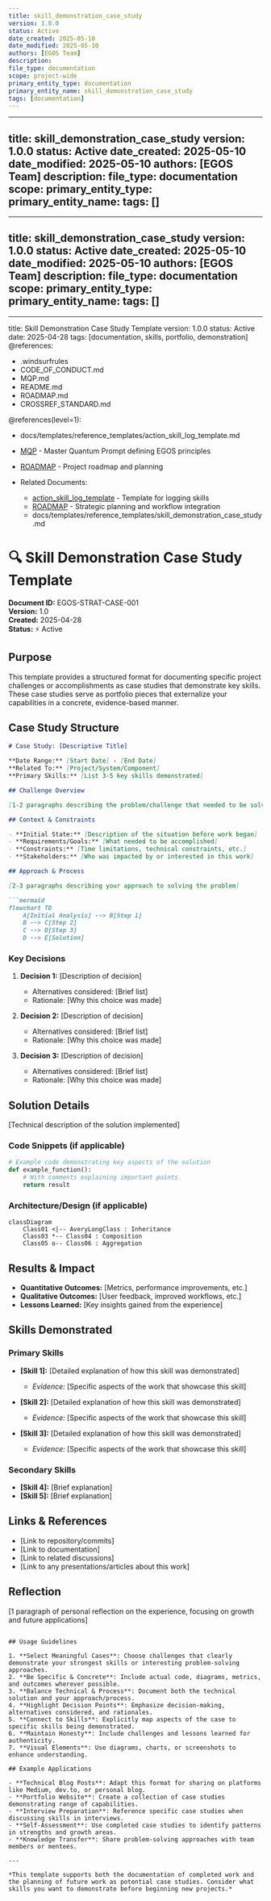 ```yaml
---
title: skill_demonstration_case_study
version: 1.0.0
status: Active
date_created: 2025-05-10
date_modified: 2025-05-10
authors: [EGOS Team]
description: 
file_type: documentation
scope: project-wide
primary_entity_type: documentation
primary_entity_name: skill_demonstration_case_study
tags: [documentation]
---
```

---
title: skill_demonstration_case_study
version: 1.0.0
status: Active
date_created: 2025-05-10
date_modified: 2025-05-10
authors: [EGOS Team]
description: 
file_type: documentation
scope: 
primary_entity_type: 
primary_entity_name: 
tags: []
---

---
title: skill_demonstration_case_study
version: 1.0.0
status: Active
date_created: 2025-05-10
date_modified: 2025-05-10
authors: [EGOS Team]
description: 
file_type: documentation
scope: 
primary_entity_type: 
primary_entity_name: 
tags: []
---

---
title: Skill Demonstration Case Study Template
version: 1.0.0
status: Active
date: 2025-04-28
tags: [documentation, skills, portfolio, demonstration]
@references:
- .windsurfrules
- CODE_OF_CONDUCT.md
- MQP.md
- README.md
- ROADMAP.md
- CROSSREF_STANDARD.md

@references(level=1):
  - docs/templates/reference_templates/action_skill_log_template.md






  - [MQP](../../core/MQP.md) - Master Quantum Prompt defining EGOS principles
  - [ROADMAP](../../governance/migrations/processed/pt/ROADMAP.md) - Project roadmap and planning
- Related Documents:
  - [action_skill_log_template](action_skill_log_template.md) - Template for logging skills
  - [ROADMAP](../../governance/migrations/processed/pt/ROADMAP.md) - Strategic planning and workflow integration
  - docs/templates/reference_templates/skill_demonstration_case_study.md

# 🔍 Skill Demonstration Case Study Template

**Document ID:** EGOS-STRAT-CASE-001  
**Version:** 1.0  
**Created:** 2025-04-28  
**Status:** ⚡ Active

## Purpose

This template provides a structured format for documenting specific project challenges or accomplishments as case studies that demonstrate key skills. These case studies serve as portfolio pieces that externalize your capabilities in a concrete, evidence-based manner.

## Case Study Structure

```markdown
# Case Study: [Descriptive Title]

**Date Range:** [Start Date] - [End Date]  
**Related To:** [Project/System/Component]  
**Primary Skills:** [List 3-5 key skills demonstrated]

## Challenge Overview

[1-2 paragraphs describing the problem/challenge that needed to be solved]

## Context & Constraints

- **Initial State:** [Description of the situation before work began]
- **Requirements/Goals:** [What needed to be accomplished]
- **Constraints:** [Time limitations, technical constraints, etc.]
- **Stakeholders:** [Who was impacted by or interested in this work]

## Approach & Process

[2-3 paragraphs describing your approach to solving the problem]

```mermaid
flowchart TD
    A[Initial Analysis] --> B[Step 1]
    B --> C[Step 2]
    C --> D[Step 3]
    D --> E[Solution]
```

### Key Decisions

1. **Decision 1:** [Description of decision]
   - Alternatives considered: [Brief list]
   - Rationale: [Why this choice was made]

2. **Decision 2:** [Description of decision]
   - Alternatives considered: [Brief list]
   - Rationale: [Why this choice was made]

3. **Decision 3:** [Description of decision]
   - Alternatives considered: [Brief list]
   - Rationale: [Why this choice was made]

## Solution Details

[Technical description of the solution implemented]

### Code Snippets (if applicable)

```python
# Example code demonstrating key aspects of the solution
def example_function():
    # With comments explaining important points
    return result
```

### Architecture/Design (if applicable)

```mermaid
classDiagram
    Class01 <|-- AveryLongClass : Inheritance
    Class03 *-- Class04 : Composition
    Class05 o-- Class06 : Aggregation
```

## Results & Impact

- **Quantitative Outcomes:** [Metrics, performance improvements, etc.]
- **Qualitative Outcomes:** [User feedback, improved workflows, etc.]
- **Lessons Learned:** [Key insights gained from the experience]

## Skills Demonstrated

### Primary Skills

- **[Skill 1]:** [Detailed explanation of how this skill was demonstrated]
  - *Evidence:* [Specific aspects of the work that showcase this skill]
  
- **[Skill 2]:** [Detailed explanation of how this skill was demonstrated]
  - *Evidence:* [Specific aspects of the work that showcase this skill]
  
- **[Skill 3]:** [Detailed explanation of how this skill was demonstrated]
  - *Evidence:* [Specific aspects of the work that showcase this skill]

### Secondary Skills

- **[Skill 4]:** [Brief explanation]
- **[Skill 5]:** [Brief explanation]

## Links & References

- [Link to repository/commits]
- [Link to documentation]
- [Link to related discussions]
- [Link to any presentations/articles about this work]

## Reflection

[1 paragraph of personal reflection on the experience, focusing on growth and future applications]
```

## Usage Guidelines

1. **Select Meaningful Cases**: Choose challenges that clearly demonstrate your strongest skills or interesting problem-solving approaches.
2. **Be Specific & Concrete**: Include actual code, diagrams, metrics, and outcomes wherever possible.
3. **Balance Technical & Process**: Document both the technical solution and your approach/process.
4. **Highlight Decision Points**: Emphasize decision-making, alternatives considered, and rationales.
5. **Connect to Skills**: Explicitly map aspects of the case to specific skills being demonstrated.
6. **Maintain Honesty**: Include challenges and lessons learned for authenticity.
7. **Visual Elements**: Use diagrams, charts, or screenshots to enhance understanding.

## Example Applications

- **Technical Blog Posts**: Adapt this format for sharing on platforms like Medium, dev.to, or personal blog.
- **Portfolio Website**: Create a collection of case studies demonstrating range of capabilities.
- **Interview Preparation**: Reference specific case studies when discussing skills in interviews.
- **Self-Assessment**: Use completed case studies to identify patterns in strengths and growth areas.
- **Knowledge Transfer**: Share problem-solving approaches with team members or mentees.

---

*This template supports both the documentation of completed work and the planning of future work as potential case studies. Consider what skills you want to demonstrate before beginning new projects.*